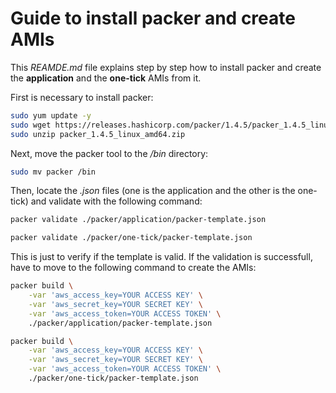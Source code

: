 
# Guide to install packer and create AMIs

This *REAMDE.md* file explains step by step how to install packer and create the **application** and the **one-tick** AMIs from it.

First is necessary to install packer:

```bash
sudo yum update -y
sudo wget https://releases.hashicorp.com/packer/1.4.5/packer_1.4.5_linux_amd64.zip
sudo unzip packer_1.4.5_linux_amd64.zip
```

Next, move the packer tool to the */bin* directory:

```bash
sudo mv packer /bin
```

Then, locate the *.json* files (one is the application and the other is the one-tick) and validate with the following command:

```bash
packer validate ./packer/application/packer-template.json
```
```bash
packer validate ./packer/one-tick/packer-template.json
```

This is just to verify if the template is valid. If the validation is successfull, have to move to the following command to create the AMIs:

```bash
packer build \
    -var 'aws_access_key=YOUR ACCESS KEY' \
    -var 'aws_secret_key=YOUR SECRET KEY' \
    -var 'aws_access_token=YOUR ACCESS TOKEN' \
    ./packer/application/packer-template.json
```
```bash
packer build \
    -var 'aws_access_key=YOUR ACCESS KEY' \
    -var 'aws_secret_key=YOUR SECRET KEY' \
    -var 'aws_access_token=YOUR ACCESS TOKEN' \
    ./packer/one-tick/packer-template.json
```
